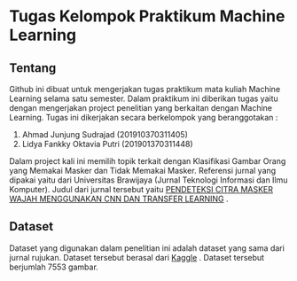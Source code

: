 # Tugas Kelompok Praktikum Machine Learning 
## Tentang
Github ini dibuat untuk mengerjakan tugas praktikum mata kuliah Machine Learning selama satu semester. Dalam praktikum ini diberikan tugas yaitu dengan mengerjakan project penelitian yang berkaitan dengan Machine Learning.
Tugas ini dikerjakan secara berkelompok yang beranggotakan :
1. Ahmad Junjung Sudrajad (201910370311405)
2. Lidya Fankky Oktavia Putri (201901370311448)

Dalam project kali ini memilih topik terkait dengan Klasifikasi Gambar Orang yang Memakai Masker dan Tidak Memakai Masker. Referensi jurnal yang dipakai yaitu dari Universitas Brawijaya (Jurnal Teknologi Informasi dan Ilmu Komputer). Judul dari jurnal tersebut yaitu [PENDETEKSI CITRA MASKER WAJAH MENGGUNAKAN CNN DAN TRANSFER LEARNING](https://jtiik.ub.ac.id/index.php/jtiik/article/view/5201/pdf) .
## Dataset
Dataset yang digunakan dalam penelitian ini adalah dataset yang sama dari jurnal rujukan. Dataset tersebut berasal dari [Kaggle](https://www.kaggle.com/omkargurav/face-mask-dataset) . Dataset tersebut berjumlah 7553 gambar.
